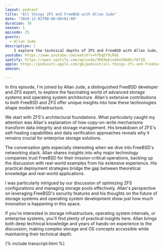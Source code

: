 ```yaml
---
layout: podcast
title: "All things ZFS and FreeBSD with Allan Jude"
date: "2024-12-02T00:00:00+01:00"
duration: 78
season: 1
episode: 25
guests:
  - Allan Jude
description: |
    I explore the technical depths of ZFS and FreeBSD with Allan Jude, diving into everything from filesystem architecture to operating system development. From copy-on-write design to advanced storage capabilities, we unpack what makes these technologies crucial for modern infrastructure.
youtube: https://www.youtube.com/watch?v=hTbqEf9LRGE
spotify: https://open.spotify.com/episode/3Kb9w6iakKoS86Q5cfQfZQ
apple: https://podcasts.apple.com/gb/podcast/all-things-zfs-and-freebsd-with-allan-jude/id1722663295?i=1000678932445
amazon:

---
```


In this episode, I'm joined by Allan Jude, a distinguished FreeBSD developer and ZFS expert, to explore the fascinating world of advanced storage systems and operating system architecture. Allan's extensive contributions to both FreeBSD and ZFS offer unique insights into how these technologies shape modern infrastructure.

We start with ZFS's architectural foundations. What particularly caught my attention was Allan's explanation of how copy-on-write mechanisms transform data integrity and storage management. His breakdown of ZFS's self-healing capabilities and data verification approaches reveals why it remains crucial for enterprise storage solutions.

The conversation gets especially interesting when we dive into FreeBSD's networking stack. Allan shares insights into why major technology companies trust FreeBSD for their mission-critical operations, backing up the discussion with real-world examples from his extensive experience. His practical deployment strategies bridge the gap between theoretical knowledge and real-world applications.

I was particularly intrigued by our discussion of optimizing ZFS configurations and managing storage pools effectively. Allan's perspective on leveraging FreeBSD's security features and his thoughts on the future of storage systems and operating system development show just how much innovation is happening in this space.

If you're interested in storage infrastructure, operating system internals, or enterprise systems, you'll find plenty of practical insights here. Allan brings both deep technical knowledge and years of hands-on experience to the discussion, making complex storage and OS concepts accessible while maintaining their technical depth.

{% include transcript.html %}
